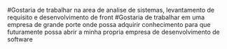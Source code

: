 #Gostaria de trabalhar na area de analise de sistemas, levantamento de requisito e desenvolvimento de front
#Gostaria de trabalhar em uma empresa de grande porte onde possa adquirir conhecimento para que futuramente possa abrir a minha propria empresa de desenvolvimento de software
